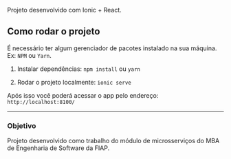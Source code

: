 Projeto desenvolvido com Ionic + React.

## Como rodar o projeto

É necessário ter algum gerenciador de pacotes instalado na sua máquina. Ex: `NPM` ou `Yarn`.

1. Instalar dependências:
   `npm install` ou `yarn`

2. Rodar o projeto localmente:
   `ionic serve`

Após isso você poderá acessar o app pelo endereço:
`http://localhost:8100/`

---

### Objetivo

Projeto desenvolvido como trabalho do módulo de microsserviços do MBA de Engenharia de Software da FIAP.
